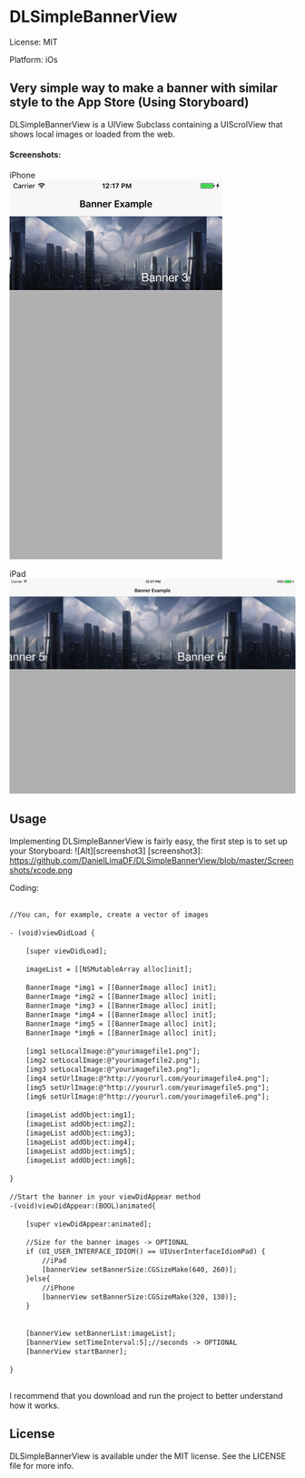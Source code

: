# DLSimpleBannerView

License: MIT

Platform: iOs

## Very simple way to make a banner with similar style to the App Store (Using Storyboard)

DLSimpleBannerView is a UIView Subclass containing a UIScrolView that shows local images or loaded from the web.

#### Screenshots:
iPhone<br>
![Alt][screenshot1]

iPad<br>
![Alt][screenshot2]

[screenshot1]: https://github.com/DanielLimaDF/DLSimpleBannerView/blob/master/Screenshots/iPhone_Screen.png
[screenshot2]: https://github.com/DanielLimaDF/DLSimpleBannerView/blob/master/Screenshots/iPad_Screen.png

## Usage

Implementing DLSimpleBannerView is fairly easy, the first step is to set up your Storyboard:
![Alt][screenshot3]
[screenshot3]: https://github.com/DanielLimaDF/DLSimpleBannerView/blob/master/Screenshots/xcode.png

Coding:

```obj-c

//You can, for example, create a vector of images

- (void)viewDidLoad {
    
    [super viewDidLoad];
    
    imageList = [[NSMutableArray alloc]init];
    
    BannerImage *img1 = [[BannerImage alloc] init];
    BannerImage *img2 = [[BannerImage alloc] init];
    BannerImage *img3 = [[BannerImage alloc] init];
    BannerImage *img4 = [[BannerImage alloc] init];
    BannerImage *img5 = [[BannerImage alloc] init];
    BannerImage *img6 = [[BannerImage alloc] init];
    
    [img1 setLocalImage:@"yourimagefile1.png"];
    [img2 setLocalImage:@"yourimagefile2.png"];
    [img3 setLocalImage:@"yourimagefile3.png"];
    [img4 setUrlImage:@"http://yoururl.com/yourimagefile4.png"];
    [img5 setUrlImage:@"http://yoururl.com/yourimagefile5.png"];
    [img6 setUrlImage:@"http://yoururl.com/yourimagefile6.png"];
    
    [imageList addObject:img1];
    [imageList addObject:img2];
    [imageList addObject:img3];
    [imageList addObject:img4];
    [imageList addObject:img5];
    [imageList addObject:img6];
    
}

//Start the banner in your viewDidAppear method
-(void)viewDidAppear:(BOOL)animated{
    
    [super viewDidAppear:animated];
    
    //Size for the banner images -> OPTIONAL
    if (UI_USER_INTERFACE_IDIOM() == UIUserInterfaceIdiomPad) {
        //iPad
        [bannerView setBannerSize:CGSizeMake(640, 260)];
    }else{
        //iPhone
        [bannerView setBannerSize:CGSizeMake(320, 130)];
    }
    
    
    [bannerView setBannerList:imageList];
    [bannerView setTimeInterval:5];//seconds -> OPTIONAL
    [bannerView startBanner];
    
}


```

I recommend that you download and run the project to better understand how it works.

## License

DLSimpleBannerView is available under the MIT license. See the LICENSE file for more info.
